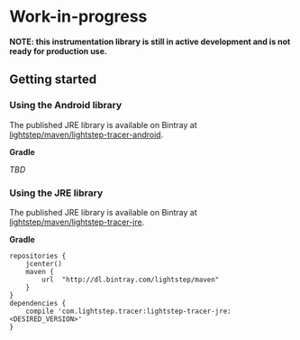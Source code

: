 # Work-in-progress

**NOTE: this instrumentation library is still in active development and is not ready for production use.**

## Getting started

### Using the Android library

The published JRE library is available on Bintray at [lightstep/maven/lightstep-tracer-android](https://bintray.com/lightstep/maven/lightstep-tracer-android/view).


**Gradle**

*TBD*

### Using the JRE library

The published JRE library is available on Bintray at [lightstep/maven/lightstep-tracer-jre](https://bintray.com/lightstep/maven/lightstep-tracer-jre/view).

**Gradle**

```
repositories {
    jcenter()
    maven {
        url  "http://dl.bintray.com/lightstep/maven"
    }
}
dependencies {
    compile 'com.lightstep.tracer:lightstep-tracer-jre:<DESIRED_VERSION>'
}
```
